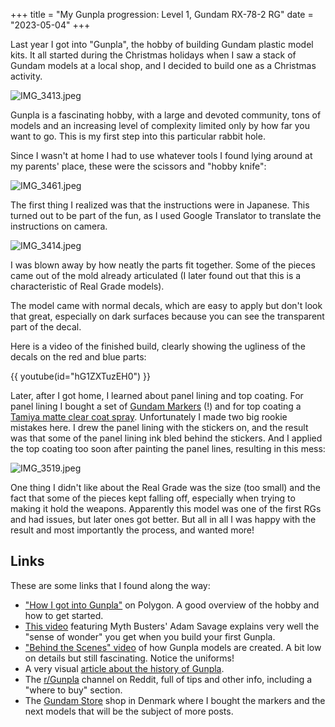 +++
title = "My Gunpla progression: Level 1, Gundam RX-78-2 RG"
date = "2023-05-04"
+++

Last year I got into "Gunpla", the hobby of building Gundam plastic model kits. It all started during the Christmas holidays when I saw a stack of Gundam models at a local shop, and I decided to build one as a Christmas activity.

![IMG_3413.jpeg](https://res.craft.do/user/full/58e85b69-1aa6-c3c8-74ac-daf2b8beae9a/doc/FE9A1BE3-AAB0-4DF2-9623-E551BCB99061/C068AB53-2860-434A-BAE5-DAAFF334FD1D_2/nnBSaNyn1Jys9GuQdz4u1QC67JDaGCDGZLwwUGbFGjoz/IMG_3413.jpeg)

Gunpla is a fascinating hobby, with a large and devoted community, tons of models and an increasing level of complexity limited only by how far you want to go. This is my first step into this particular rabbit hole.

Since I wasn't at home I had to use whatever tools I found lying around at my parents' place, these were the scissors and "hobby knife":

![IMG_3461.jpeg](https://res.craft.do/user/full/58e85b69-1aa6-c3c8-74ac-daf2b8beae9a/doc/FE9A1BE3-AAB0-4DF2-9623-E551BCB99061/6949E48E-3F32-4E37-AADF-BB376D1F1A20_2/SpyV3ZvbJEJ6FMLHxb9bwZw1fS3UMydKyPdHdCRnjxoz/IMG_3461.jpeg)

The first thing I realized was that the instructions were in Japanese. This turned out to be part of the fun, as I used Google Translator to translate the instructions on camera.

![IMG_3414.jpeg](https://res.craft.do/user/full/58e85b69-1aa6-c3c8-74ac-daf2b8beae9a/doc/9ccda86e-59b7-4e88-8e6d-d59ab37e3d58/C0A101FE-903D-4A54-A47F-7D19214ACDD1_2/YcfyPYObG8r1vO6UqehVkWEmIJ07QTM90ygVMDLK638z/IMG_3414.jpeg)

I was blown away by how neatly the parts fit together. Some of the pieces came out of the mold already articulated (I later found out that this is a characteristic of Real Grade models).

The model came with normal decals, which are easy to apply but don't look that great, especially on dark surfaces because you can see the transparent part of the decal.

Here is a video of the finished build, clearly showing the ugliness of the decals on the red and blue parts:

{{ youtube(id="hG1ZXTuzEH0") }}

Later, after I got home, I learned about panel lining and top coating. For panel lining I bought a set of [Gundam Markers](https://gundam-store.fi/products/gundam-marker-pour-type?_pos=8&_sid=d3ce0782f&_ss=r) (!) and for top coating a [Tamiya matte clear coat spray](https://gundam-store.fi/products/tamiya-ts-80-flat-clear?_pos=2&_sid=15700415d&_ss=r). Unfortunately I made two big rookie mistakes here. I drew the panel lining with the stickers on, and the result was that some of the panel lining ink bled behind the stickers. And I applied the top coating too soon after painting the panel lines, resulting in this mess:

![IMG_3519.jpeg](https://res.craft.do/user/full/58e85b69-1aa6-c3c8-74ac-daf2b8beae9a/doc/FE9A1BE3-AAB0-4DF2-9623-E551BCB99061/9EE69688-C6A6-4D74-B298-EF76A83BA1D5_2/oxOT8BF35h68Njjc6vv8GW48E8jzG3WeYfjIIBHMvxgz/IMG_3519.jpeg)

One thing I didn't like about the Real Grade was the size (too small) and the fact that some of the pieces kept falling off, especially when trying to making it hold the weapons. Apparently this model was one of the first RGs and had issues, but later ones got better. But all in all I was happy with the result and most importantly the process, and wanted more!

## Links

These are some links that I found along the way:

- ["How I got into Gunpla"](https://www.polygon.com/guides/22653114/gunpla-gundam-models-hobby) on Polygon. A good overview of the hobby and how to get started.
- [This video](https://www.youtube.com/watch?v=xfmD1yYqP6k) featuring Myth Busters' Adam Savage explains very well the "sense of wonder" you get when you build your first Gunpla.
- ["Behind the Scenes" video](https://www.belloflostsouls.net/2019/04/geekery-behind-the-scenes-look-at-creating-bandais-gunpla-kits.html) of how Gunpla models are created. A bit low on details but still fascinating. Notice the uniforms!
- A very visual [article about the history of Gunpla](https://www.belloflostsouls.net/2019/04/geekery-behind-the-scenes-look-at-creating-bandais-gunpla-kits.html).
- The [r/Gunpla](https://www.reddit.com/r/Gunpla/) channel on Reddit, full of tips and other info, including a "where to buy" section.
- The [Gundam Store](https://gundam-store.dk) shop in Denmark where I bought the markers and the next models that will be the subject of more posts.